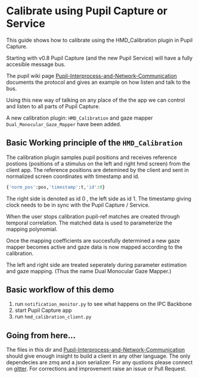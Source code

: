 # Calibrate using Pupil Capture or Service

This guide shows how to calibrate using the HMD_Calibration plugin in Pupil Capture.

Starting with v0.8 Pupil Capture (and the new Pupil Service) will have a fully accesible message bus.

The pupil wiki page [Pupil-Interprocess-and-Network-Communication](https://github.com/pupil-labs/pupil/wiki/Pupil-Interprocess-and-Network-Communication) documents the protocol and gives an example on how listen and talk to the bus.

Using this new way of talking on any place of the the app we can control and listen to all parts of Pupil Capture.

A new calibration plugin: `HMD_Calibration` and gaze mapper `Dual_Monocular_Gaze_Mapper` have been added.

## Basic Working principle of the `HMD_Calibration`

The calibration plugin samples pupil positions and receives reference postions (positions of a stimulus on the left and right hmd screen) from the client app. The reference positions are detemined by the client and sent in normalized screen coordinates with timestamp and id.

```python
{'norm_pos':pos,'timestamp':t,'id':0}
```

The right side is denoted as id 0 , the left side as id 1. The timestamp giving clock needs to be in sync with the Pupil Capture / Service.

When the user stops calibration pupil-ref matches are created through temporal correlation. The matched data is used to parameterize the mapping polynomial.

Once the mapping coefficients are succesfully determined a new gaze mapper becomes active and gaze data is now mapped according to the calibration.

The left and right side are treated seperately during parameter estimation and gaze mapping. (Thus the name Dual Monocular Gaze Mapper.)


## Basic workflow of this demo

 1) run `notification_monitor.py` to see what happens on the IPC Backbone
 2) start Pupil Capture app
 3) run `hmd_calibration_client.py`


## Going from here...

The files in this dir and [Pupil-Interprocess-and-Network-Communication](https://github.com/pupil-labs/pupil/wiki/Pupil-Interprocess-and-Network-Communication) should give enough insight to build a client in any other language. The only dependecies are zmq and a json serializer. For any qustions please connect on [gitter](https://gitter.im/pupil-labs/hmd-eyes). For corrections and improvement raise an issue or Pull Request.



